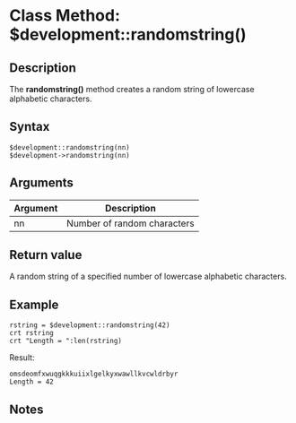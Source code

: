 # Class Method: $development::randomstring()

<PageHeader />

## Description

The **randomstring()** method creates a random string of lowercase alphabetic characters.

## Syntax

```
$development::randomstring(nn)
$development->randomstring(nn)
```

## Arguments

| Argument | Description |
| --- | --- |
| nn | Number of random characters |

## Return value

A random string of a specified number of lowercase alphabetic characters.

## Example

```
rstring = $development::randomstring(42)
crt rstring
crt "Length = ":len(rstring)
```

Result:

```
omsdeomfxwuqgkkkuiixlgelkyxwawllkvcwldrbyr
Length = 42
```

## Notes

<PageFooter />
